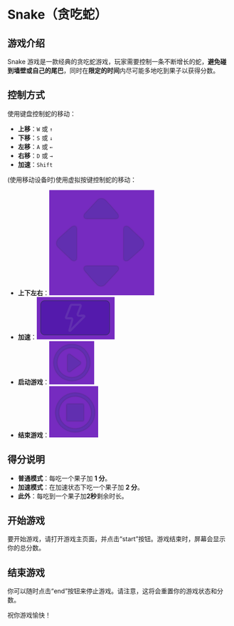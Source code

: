 # Snake（贪吃蛇）

## 游戏介绍
Snake 游戏是一款经典的贪吃蛇游戏，玩家需要控制一条不断增长的蛇，**避免碰到墙壁或自己的尾巴**，同时在**限定的时间**内尽可能多地吃到果子以获得分数。

## 控制方式
使用键盘控制蛇的移动：
- **上移**：`W` 或 `↑`
- **下移**：`S` 或 `↓`
- **左移**：`A` 或 `←`
- **右移**：`D` 或 `→`
- **加速**：`Shift`

(使用移动设备时)使用虚拟按键控制蛇的移动：
- **上下左右**：![方向键](readme/joystick.png)
- **加速**：![加速键](readme/speedup.png)
- **启动游戏**：![启动键](readme/start.png)
- **结束游戏**：![停止键](readme/end.png)

## 得分说明
- **普通模式**：每吃一个果子加 **1 分**。
- **加速模式**：在加速状态下吃一个果子加 **2 分**。
- **此外**：每吃到一个果子加**2秒**剩余时长。

## 开始游戏
要开始游戏，请打开游戏主页面，并点击“start”按钮。游戏结束时，屏幕会显示你的总分数。

## 结束游戏
你可以随时点击“end”按钮来停止游戏。请注意，这将会重置你的游戏状态和分数。

祝你游戏愉快！
